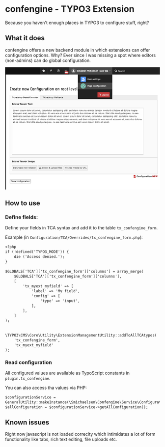 # confengine - TYPO3 Extension

Because you haven't enough places in TYPO3 to configure stuff, right?

## What it does

confengine offers a new backend module in which extensions can offer configuration options. Why?
Ever since I was missing a spot where editors (non-admins) can do global configuration.
 
![Screenshot](Documentation/Images/Screenshot_Overview.png?raw=true "Screenshot")

## How to use

### Define fields:

Define your fields in TCA syntax and add it to the table `tx_confengine_form`.
 
Example (in `Configuration/TCA/Overrides/tx_confengine_form.php`):

    <?php
    if (!defined('TYPO3_MODE')) {
        die ('Access denied.');
    }
    
    $GLOBALS['TCA']['tx_confengine_form']['columns'] = array_merge(
        $GLOBALS['TCA']['tx_confengine_form']['columns'],
        [
            'tx_myext_myfield' => [
                'label' => 'My field',
                'config' => [
                    'type' => 'input',
                ],
            ],
        ]
    );
     
     
    \TYPO3\CMS\Core\Utility\ExtensionManagementUtility::addToAllTCAtypes(
        'tx_confengine_form',
        'tx_myext_myfield'
    );
    
### Read configuration

All configured values are available as TypoScript constants in `plugin.tx_confengine`.

You can also access tha values via PHP:

    $configurationService = GeneralUtility::makeInstance(\Smichaelsen\Confengine\Service\ConfigurationService::class);
    $allConfiguration = $configurationService->getAllConfiguration();

## Known issues

Right now javascript is not loaded correclty which intimidates a lot of form functionality like tabs, rich text editing, file uploads etc.
